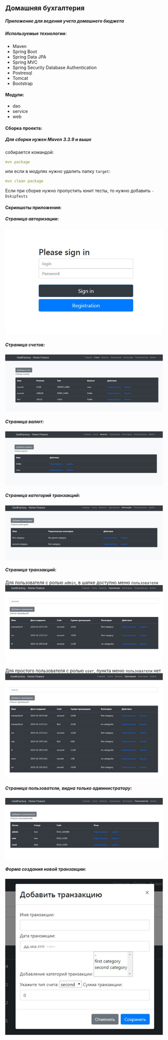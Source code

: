 
## Домашняя бухгалтерия
##### Приложение для ведения учета домашнего бюджета


##### Используемые технологии:

- Maven
- Spring Boot
- Spring Data JPA
- Spring MVC
- Spring Security Database Authentication
- Postresql
- Tomcat
- Bootstrap

#### Модули:
- dao 
- service 
- web

#### Сборка проекта:

##### Для сборки нужен *Maven 3.3.9* и выше

собирается командой: 
```yaml
mvn package
```
или если в модулях нужно удалить папку `target`:
```yaml
mvn clean package
```
Если при сборке нужно пропустить юнит тесты, то нужно добавить `-DskipTests`

#### Скриншоты приложения:

##### Страница авторизации:
![alt text](images/login.jpg)

##### Страница счетов:
![alt text](images/account.jpg)

##### Страница валют:
![alt text](images/currency.jpg)

##### Страница категорий транзакций:
![alt text](images/category.jpg)

##### Страница транзакций:

Для пользователя с ролью `admin`, в шапке доступно меню `пользователи`
![alt text](images/transaction.jpg)

Для простого пользователя с ролью `user`, пункта меню `пользователи` нет
![alt text](images/transaction1.jpg)

##### Страница пользователи, видна только администратору:
![alt text](images/users.jpg)

##### Форма создания новой транзакции: 
![alt text](images/create_transaction.jpg)
